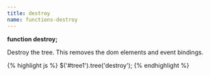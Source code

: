 ```yaml
---
title: destroy
name: functions-destroy
---
```


**function destroy;**

Destroy the tree. This removes the dom elements and event bindings.

{% highlight js %}
$('#tree1').tree('destroy');
{% endhighlight %}

